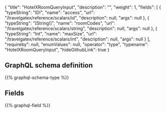 {
  "title": "HotelXRoomQueryInput",
  "description": "",
  "weight": 1,
  "fields": [
    {
      "typeString": "ID!",
      "name": "access",
      "url": "/travelgatex/reference/scalars/id",
      "description": null,
      "args": null
    },
    {
      "typeString": "[String!]",
      "name": "roomCodes",
      "url": "/travelgatex/reference/scalars/string",
      "description": null,
      "args": null
    },
    {
      "typeString": "Int",
      "name": "maxSize",
      "url": "/travelgatex/reference/scalars/int",
      "description": null,
      "args": null
    }
  ],
  "requireby": null,
  "enumValues": null,
  "operator": "type",
  "typename": "HotelXRoomQueryInput",
  "hideGithubLink": true
}
## GraphQL schema definition

{{% graphql-schema-type %}}

## Fields

{{% graphql-field %}}
